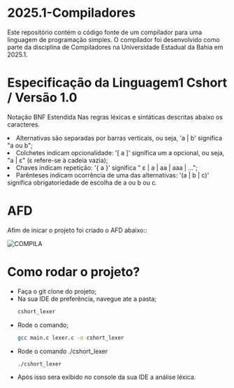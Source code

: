 # 2025.1-Compiladores

Este repositório contém o código fonte de um compilador para uma linguagem de programação simples. O compilador foi desenvolvido como parte da disciplina de Compiladores na Universidade Estadual da Bahia em 2025.1.


# Especificação da Linguagem1 Cshort / Versão 1.0

Notação BNF Estendida
Nas regras léxicas e sintáticas descritas abaixo os caracteres.

<li>Alternativas são separadas por barras verticais, ou seja, 'a | b' significa "a ou b";</li>
<li>Colchetes indicam opcionalidade: '[ a ]' significa um a opcional, ou seja, "a | ε" (ε refere-se à cadeia vazia);</li>
<li>Chaves indicam repetição: '{ a }' significa " ε | a | aa | aaa | ...";</li>
<li>Parênteses indicam ocorrência de uma das alternativas: '(a | b | c)' significa obrigatoriedade de escolha de a ou b ou c.</li>


# AFD 
Afim de inicar o projeto foi criado o AFD abaixo::

![COMPILA](https://github.com/user-attachments/assets/3adc5945-364f-463a-9204-23b49a77823f)


# Como rodar o projeto?

<ul>
  <li>Faça o git clone do projeto;</li>
  <li>Na sua IDE de preferência, navegue ate a pasta;

```sh
cshort_lexer
```
  </li>
  <li>Rode o comando;
    
```sh
gcc main.c lexer.c -o cshort_lexer
```
</li>
  <li>Rode o comando ./cshort_lexer  </li>
      
```sh
./cshort_lexer
```
  <li> Após isso sera exibido no console da sua IDE a análise léxica. </li>
</ul>
